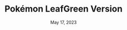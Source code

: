 ---
layout: gba
title: "Pokémon LeafGreen Version"
publisher: The Pokémon Company
categories:
 - approved
 - gba
 - universal
 - safe
tags:
- pokemon
date: May 17, 2023
edition: us
permalink: /games/pokemon-leafgreen/play/details
gid: pokemon-leafgreen
redirect_from: /games/pokemon-leafgreen/us/play/details
---